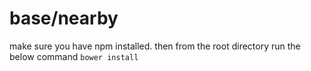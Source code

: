 # base/nearby

make sure you have npm installed.
then from the root directory run the below command
`bower install`
